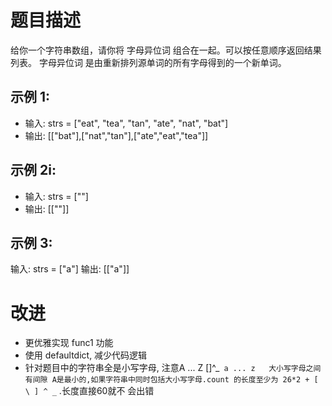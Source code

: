 # 题目描述

给你一个字符串数组，请你将 字母异位词 组合在一起。可以按任意顺序返回结果列表。
字母异位词 是由重新排列源单词的所有字母得到的一个新单词。

## 示例 1:

- 输入: strs = ["eat", "tea", "tan", "ate", "nat", "bat"]
- 输出: [["bat"],["nat","tan"],["ate","eat","tea"]]

## 示例 2i:

- 输入: strs = [""]
- 输出: [[""]]

## 示例 3:

输入: strs = ["a"]
输出: [["a"]]

# 改进

- 更优雅实现 func1 功能
- 使用 defaultdict, 减少代码逻辑
- 针对题目中的字符串全是小写字母,
  注意A ... Z    [\]^_`  a ... z  
  大小写字母之间有间隙
  A是最小的,如果字符串中同时包括大小写字母.count
  的长度至少为 26*2 + [ \ ] ^ _ ` .长度直接60就不
  会出错
